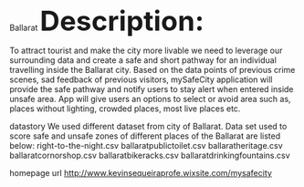 <!DOCTYPE html>
<html>
<head>
  	<meta http-equiv="Content-Type" content="text/html; charset=utf-8">
  Ballarat 
	
</head>
<body>
<b>	<font size="17"> Description:  </font></b> <br> 
	 
To attract tourist and make the city more livable we need to leverage our surrounding data and create a safe and short pathway for an individual travelling inside the Ballarat city. Based on the data points of previous crime scenes, sad feedback of previous visitors, mySafeCity application will provide the safe pathway and notify users to stay alert when entered inside unsafe area. App will give users an options to select or avoid area such as, places without lighting, crowded places, most live places etc.

datastory
We used different dataset from city of Ballarat. Data set used to score safe and unsafe zones of different places of the Ballarat are listed below:
right-to-the-night.csv
ballaratpublictoilet.csv
ballaratheritage.csv
ballaratcornorshop.csv
ballaratbikeracks.csv
ballaratdrinkingfountains.csv

homepage url
http://www.kevinsequeiraprofe.wixsite.com/mysafecity
  </body>
</html>

